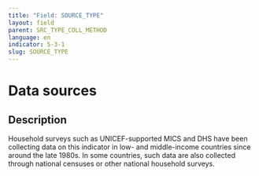 ```yaml
---
title: "Field: SOURCE_TYPE"
layout: field
parent: SRC_TYPE_COLL_METHOD
language: en
indicator: 5-3-1
slug: SOURCE_TYPE
---
```

# Data sources

## Description

Household surveys such as UNICEF-supported MICS and DHS have been collecting data on this indicator in low- and middle-income countries since around the late 1980s. In some countries, such data are also collected through national censuses or other national household surveys.